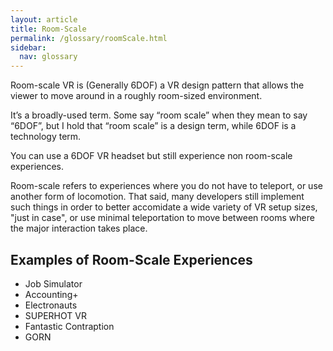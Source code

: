 ```yaml
---
layout: article
title: Room-Scale
permalink: /glossary/roomScale.html
sidebar:
  nav: glossary
---
```

Room-scale VR is (Generally 6DOF) a VR design pattern that allows the viewer to move around in a roughly room-sized environment. 

It’s a broadly-used term. Some say “room scale” when they mean to say “6DOF”, but I hold that “room scale” is a design term, while 6DOF is a technology term. 

You can use a 6DOF VR headset but still experience non room-scale experiences.

Room-scale refers to experiences where you do not have to teleport, or use another form of locomotion. That said, many developers still implement such things in order to better accomidate a wide variety of VR setup sizes, "just in case", or use minimal teleportation to move between rooms where the major interaction takes place.

## Examples of Room-Scale Experiences
- Job Simulator
- Accounting+
- Electronauts
- SUPERHOT VR
- Fantastic Contraption
- GORN